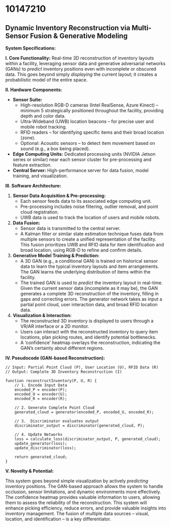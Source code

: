 # 10147210

## Dynamic Inventory Reconstruction via Multi-Sensor Fusion & Generative Modeling

**System Specifications:**

**I. Core Functionality:** Real-time 3D reconstruction of inventory layouts within a facility, leveraging sensor data and generative adversarial networks (GANs) to *predict* inventory positions even with incomplete or obscured data.  This goes beyond simply *displaying* the current layout; it creates a probabilistic model of the entire space.

**II. Hardware Components:**

*   **Sensor Suite:**
    *   High-resolution RGB-D cameras (Intel RealSense, Azure Kinect) – minimum 5 strategically positioned throughout the facility, providing depth and color data.
    *   Ultra-Wideband (UWB) location beacons – for precise user and mobile robot tracking.
    *   RFID readers – for identifying specific items and their broad location (zone).
    *   Optional: Acoustic sensors – to detect item movement based on sound (e.g., a box being placed).
*   **Edge Computing Units:**  Dedicated processing units (NVIDIA Jetson series or similar) near each sensor cluster for pre-processing and feature extraction.
*   **Central Server:** High-performance server for data fusion, model training, and visualization.

**III. Software Architecture:**

1.  **Sensor Data Acquisition & Pre-processing:**
    *   Each sensor feeds data to its associated edge computing unit.
    *   Pre-processing includes noise filtering, outlier removal, and point cloud registration.
    *   UWB data is used to track the location of users and mobile robots.
2.  **Data Fusion:**
    *   Sensor data is transmitted to the central server.
    *   A Kalman filter or similar state estimation technique fuses data from multiple sensors to create a unified representation of the facility.  This fusion prioritizes UWB and RFID data for item identification and broad location, using RGB-D to refine and confirm details.
3.  **Generative Model Training & Prediction:**
    *   A 3D GAN (e.g., a conditional GAN) is trained on historical sensor data to learn the typical inventory layouts and item arrangements. The GAN learns the underlying distribution of items within the facility.
    *   The trained GAN is used to *predict* the inventory layout in real-time. Given the current sensor data (incomplete as it may be), the GAN generates a complete 3D reconstruction of the inventory, filling in gaps and correcting errors. The generator network takes as input a partial point cloud, user interaction data, and broad RFID location data.
4.  **Visualization & Interaction:**
    *   The reconstructed 3D inventory is displayed to users through a VR/AR interface or a 2D monitor.
    *   Users can interact with the reconstructed inventory to query item locations, plan picking routes, and identify potential bottlenecks.
    *   A ‘confidence’ heatmap overlays the reconstruction, indicating the GAN’s certainty about different regions.

**IV. Pseudocode (GAN-based Reconstruction):**

```
// Input: Partial Point Cloud (P), User Location (U), RFID Data (R)
// Output: Complete 3D Inventory Reconstruction (I)

function reconstructInventory(P, U, R) {
    // 1. Encode Input Data
    encoded_P = encoder(P);
    encoded_U = encoder(U);
    encoded_R = encoder(R);

    // 2. Generate Complete Point Cloud
    generated_cloud = generator(encoded_P, encoded_U, encoded_R);

    // 3.  Discriminator evaluates output
    discriminator_output = discriminator(generated_cloud, P);

    // 4. Update Networks
    loss = calculate_loss(discriminator_output, P, generated_cloud);
    update_generator(loss);
    update_discriminator(loss);

    return generated_cloud;
}
```

**V.  Novelty & Potential:**

This system goes beyond simple visualization by actively *predicting* inventory positions.  The GAN-based approach allows the system to handle occlusion, sensor limitations, and dynamic environments more effectively.  The confidence heatmap provides valuable information to users, allowing them to assess the reliability of the reconstruction.  This system will enhance picking efficiency, reduce errors, and provide valuable insights into inventory management. The fusion of multiple data sources – visual, location, and identification – is a key differentiator.
